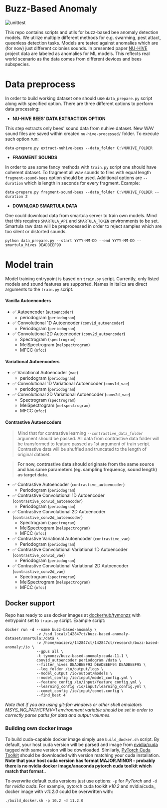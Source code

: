# Buzz-Based Anomaly

![unittest](https://github.com/tymons/buzz-based-anomaly/actions/workflows/code-check-anaconda.yml/badge.svg)

This repo contains scripts and utils for buzz-based bee anomaly detection models. We utilize multiple different methods for e.g. swarming, pest attact, queenless detection tasks.
Models are tested against anomalies which are (for now) just different colonies sounds. In presented paper [NU-HIVE](https://zenodo.org/record/1321278) project data are labeled as anomalies for ML models. This reflects real world scenario
as the data comes from different devices and bees subspecies. 

# Data preprocess

In order to build working dataset one should use ```data_prepare.py``` script along with specified option.
There are three different options to perform data processing: 
 
* **NU-HIVE BEES' DATA EXTRACTION OPTION**


This step extracts only bees' sound data from nuhive dataset. New WAV sound files
are saved within created `nu-hive-processed/` folder. 
To execute such option run:

```shell
data-prepare.py extract-nuhive-bees --data_folder C:\NUHIVE_FOLDER
```

* **FRAGMENT SOUNDS**  

In order to use some fancy methods with `train.py` script one should have coherent dataset. To fragment
all wav sounds to files with equal length `fragment-sound-bees` option should be used. Additional options are
`--duration` which is length in seconds for every fragment. Example:

```shell
data-prepare.py fragment-sound-bees --data_folder C:\NUHIVE_FOLDER --duration 2
```

* **DOWNLOAD SMARTULA DATA**

One could download data from smartula server to train own models. Mind that this requires `SMARTULA_API` and `SMARTULA_TOKEN` environments to be set.
Smartula raw data will be preprocessed in order to reject samples which are too silent or distorted sounds.

```shell
python data_prepare.py --start YYYY-MM-DD --end YYYY-MM-DD --smartula_hives DEADBEEF99
```

# Model train
Model training entrypoint is based on `train.py` script. Currently, only listed models and sound features are supported.
Names in italics are direct arguments to the `train.py` script.

#### Vanilla Autoencoders
- :white_check_mark: Autoencoder (`autoencoder`)
  - periodogram (`periodogram`)
- :white_check_mark: Convolutional 1D Autoencoder (`conv1d_autoencoder`)
  - Periodogram (`periodogram`)
- :white_check_mark: Convolutional 2D Autoencoder (`conv2d_autoencoder`)
  - Spectrogram (`spectrogram`)
  - MelSpectrogram (`melspectrogram`)
  - MFCC (`mfcc`)

#### Variational Autoencoders
- :white_check_mark: Variational Autoencoder (`vae`)
  - periodogram (`periodogram`)
- :white_check_mark: Convolutional 1D Variational Autoencoder (`conv1d_vae`)
  - periodogram (`periodogram`)
- :white_check_mark: Convolutional 2D Variational Autoencoder (`conv2d_vae`)
  - Spectrogram (`spectrogram`)
  - MelSpectrogram (`melspectrogram`)
  - MFCC (`mfcc`)
  
#### Contrastive Autoencoders

>Mind that for contrastive learning `--contrastive_data_folder` argument should be passed. 
All data from contrastive data folder will be transformed to feature passed as 1st argument of train script.
Contrastive data will be shuffled and truncated to the length of original dataset. 

>**For now, contrastive data
should originate from the same source and has same parameters (eg. sampling frequency, sound length) as 
target data**.

- :white_check_mark: Contrastive Autoencoder (`contrastive_autoencoder`)
  - Periodogram (`periodogram`)
- :white_check_mark: Contrastive Convolutional 1D Autoencoder (`contrastive_conv1d_autoencoder`)
  - Periodogram (`periodogram`)
- :white_check_mark: Contrastive Convolutional 2D Autoencoder (`contrastive_conv2d_autoencoder`)
  - Spectrogram (`spectrogram`)
  - MelSpectrogram (`melspectrogram`)
  - MFCC (`mfcc`)
- :white_check_mark: Contrastive Variational Autoencoder (`contrastive_vae`)
  - Periodogram (`periodogram`)
- :white_check_mark: Contrastive Convolutional Variational 1D Autoencoder (`contrastive_conv1d_vae`)
  - Periodogram (`periodogram`)
- :white_check_mark: Contrastive Convolutional Variational 2D Autoencoder (`contrastive_conv2d_vae`)
  - Spectrogram (`spectrogram`)
  - MelSpectrogram (`melspectrogram`)
  - MFCC (`mfcc`)


## Docker support 

Repo has ready to use docker images at [dockerhub/tymonzz](https://hub.docker.com/repository/docker/tymonzz/buzz-based-anomaly)
with entrypoint set to `train.py` script. Example script: 

```shell
docker run -d --name buzz-based-anomaly \
              -v /ssd_local/142847ct/buzz-based-anomaly-dataset/smartula:/data \
              -v /home/macierz/142847ct/142847ct/research/buzz-based-anomaly:/io \
              --gpus all \
              -t tymonzz/buzz-based-anomaly:cuda-11.1 \
              conv1d_autoencoder periodogram /data \
              --filter_hives DEADBEEF93 DEADBEEF94 DEADBEEF95 \
              --log_folder /io/output/logs \
              --model_output /io/output/models \
              --model_config /io/input/model_config.yml \
              --feature_config /io/input/feature_config.yml \
              --learning_config /io/input/learning_config.yml \
              --comet_config /io/input/comet.config \
              --find_best 4
```

_Note that if you are using git-for-windows or other shell emulators MSYS_NO_PATHCPMV=1 environment variable should be set 
in order to correctly parse paths for data and output volumes._
### Building own docker image

To build cuda-capable docker image simply use `build_docker.sh` script. By default, your 
host cuda version will be parsed and image from [nvidia/cuda](https://hub.docker.com/r/nvidia/cuda) tagged with same version
will be downloaded. Similarly, [PyTorch Cuda Toolkit](https://pytorch.org/) should be downloaded with
version matching your cuda installation. **Note that your host cuda version has format MAJOR.MINOR - probably there is no nvidia docker image/anaconda pytorch cuda toolkit which match that format.**. 

To overwrite default cuda versions just use options: `-p` for _PyTorch_ and `-d` for _nvidia cuda_.
For example, pytorch cuda toolkit _v10.2_ and nvidia/cuda_ docker image with _v11.2.0_ could be overwritten with:

```shell
./build_docker.sh -p 10.2 -d 11.2.0
```

